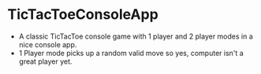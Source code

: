 # TicTacToeConsoleApp

- A classic TicTacToe console game with 1 player and 2 player modes in a nice console app.
- 1 Player mode picks up a random valid move so yes, computer isn't a great player yet.
